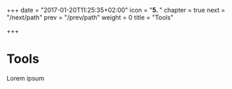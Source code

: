 +++
date = "2017-01-20T11:25:35+02:00"
icon = "<b>5. </b>"
chapter = true
next = "/next/path"
prev = "/prev/path"
weight = 0
title = "Tools"

+++

# Tools

Lorem ipsum
